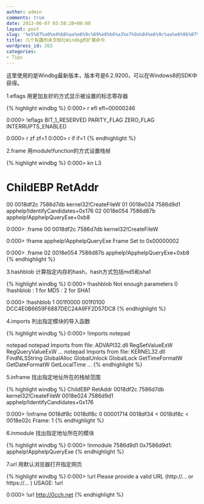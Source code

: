 ```yaml
---
author: admin
comments: true
date: 2013-06-07 03:58:20+00:00
layout: post
slug: '%e5%87%a0%e4%b8%aa%e6%9c%89%e8%b6%a3%e7%9a%84%e6%9c%aa%e6%96%87%e6%a1%a3%e5%8c%96windbg%e7%9a%84%e6%89%a9%e5%b1%95%e5%91%bd%e4%bb%a4'
title: 几个有趣的未文档化Windbg的扩展命令
wordpress_id: 263
categories:
- Tips
---
```


这里使用的是Windbg最新版本，版本号是6.2.9200，可以在Windows8的SDK中获得。

1.eflags 用更加友好的方式显示被设置的标志寄存器

{% highlight windbg %}
0:000> r efl
efl=00000246

0:000> !eflags
BIT_1_RESERVED
PARITY_FLAG
ZERO_FLAG
INTERRUPTS_ENABLED

0:000> r zf
zf=1
0:000> r if
if=1
{% endhighlight %}

2.frame 用module!function的方式设置栈帧

{% highlight windbg %}
0:000> kn L3
# ChildEBP RetAddr
00 0018df2c 7586d7db kernel32!CreateFileW
01 0018e024 7586d9d1 apphelp!IdentifyCandidates+0x176
02 0018e054 7586d87b apphelp!ApphelpQueryExe+0xb8

0:000> .frame
00 0018df2c 7586d7db kernel32!CreateFileW

0:000> !frame apphelp!ApphelpQueryExe
Frame Set to 0x00000002

0:000> .frame
02 0018e054 7586d87b apphelp!ApphelpQueryExe+0xb8
{% endhighlight %}

3.hashblob 计算指定内存的hash，hash方式包括md5和sha1

{% highlight windbg %}
0:000> !hashblob
Not enough parameters 0
!hashblob <hash> <Start> <End>
<hash>: 1 for MD5
<hash>: 2 for SHA1

0:000> !hashblob 1 001f0000 001f0100
DCC4E0B6659F6887DEC24A9FF2D57DC8
{% endhighlight %}

4.imports 列出指定模块的导入函数

{% highlight windbg %}
0:000> !imports notepad

notepad notepad Imports from file: ADVAPI32.dll
RegSetValueExW
RegQueryValueExW
...
notepad Imports from file: KERNEL32.dll
FindNLSString
GlobalAlloc
GlobalUnlock
GlobalLock
GetTimeFormatW
GetDateFormatW
GetLocalTime
...
{% endhighlight %}

5.inframe 找出指定地址所在的栈帧范围

{% highlight windbg %}
ChildEBP RetAddr
0018df2c 7586d7db kernel32!CreateFileW
0018e024 7586d9d1 apphelp!IdentifyCandidates+0x176

0:000> !inframe 0018df8c
0018df8c 0 00001714 0018df34 < 0018df8c < 0018e02c
Frame: 1
{% endhighlight %}

6.inmodule 找出指定地址所在的模块

{% highlight windbg %}
0:000> !inmodule 7586d9d1
0x7586d9d1: apphelp!ApphelpQueryExe
{% endhighlight %}

7.url 用默认浏览器打开指定网页

{% highlight windbg %}
0:000> !url
Please provide a valid URL (http://... or https://... )
USAGE: !url <url>

0:000> !url http://0cch.net
{% endhighlight %}
